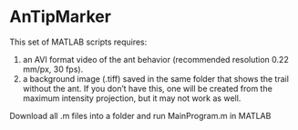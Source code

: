 # AnTipMarker

This set of MATLAB scripts requires:
1) an AVI format video of the ant behavior (recommended resolution 0.22 mm/px, 30 fps).
2) a background image (.tiff) saved in the same folder that shows the trail without the ant. If you don’t have this, one will be created from the maximum intensity projection, but it may not work as well.

Download all .m files into a folder and run MainProgram.m in MATLAB
